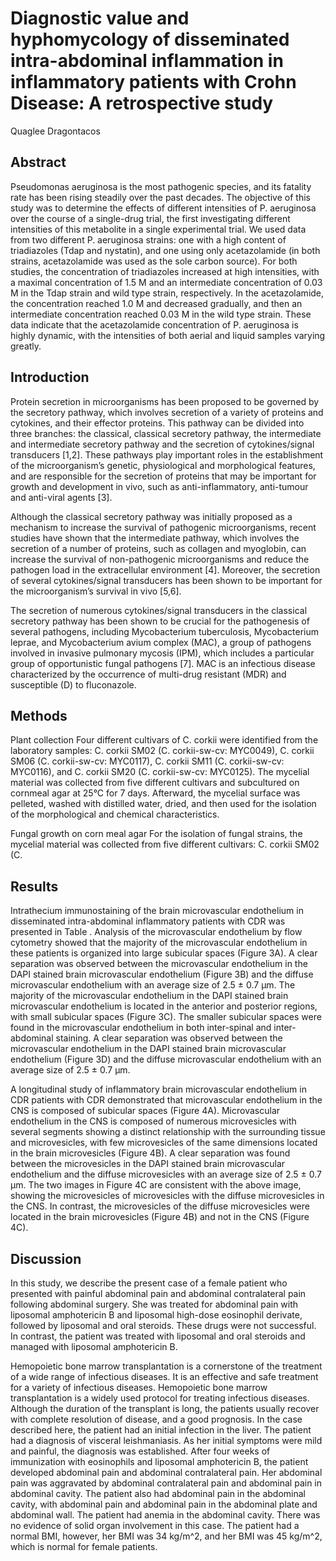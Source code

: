 # Diagnostic value and hyphomycology of disseminated intra-abdominal inflammation in inflammatory patients with Crohn Disease: A retrospective study
Quaglee Dragontacos


## Abstract
Pseudomonas aeruginosa is the most pathogenic species, and its fatality rate has been rising steadily over the past decades. The objective of this study was to determine the effects of different intensities of P. aeruginosa over the course of a single-drug trial, the first investigating different intensities of this metabolite in a single experimental trial. We used data from two different P. aeruginosa strains: one with a high content of triadiazoles (Tdap and nystatin), and one using only acetazolamide (in both strains, acetazolamide was used as the sole carbon source). For both studies, the concentration of triadiazoles increased at high intensities, with a maximal concentration of 1.5 M and an intermediate concentration of 0.03 M in the Tdap strain and wild type strain, respectively. In the acetazolamide, the concentration reached 1.0 M and decreased gradually, and then an intermediate concentration reached 0.03 M in the wild type strain. These data indicate that the acetazolamide concentration of P. aeruginosa is highly dynamic, with the intensities of both aerial and liquid samples varying greatly.


## Introduction
Protein secretion in microorganisms has been proposed to be governed by the secretory pathway, which involves secretion of a variety of proteins and cytokines, and their effector proteins. This pathway can be divided into three branches: the classical, classical secretory pathway, the intermediate and intermediate secretory pathway and the secretion of cytokines/signal transducers [1,2]. These pathways play important roles in the establishment of the microorganism’s genetic, physiological and morphological features, and are responsible for the secretion of proteins that may be important for growth and development in vivo, such as anti-inflammatory, anti-tumour and anti-viral agents [3].

Although the classical secretory pathway was initially proposed as a mechanism to increase the survival of pathogenic microorganisms, recent studies have shown that the intermediate pathway, which involves the secretion of a number of proteins, such as collagen and myoglobin, can increase the survival of non-pathogenic microorganisms and reduce the pathogen load in the extracellular environment [4]. Moreover, the secretion of several cytokines/signal transducers has been shown to be important for the microorganism’s survival in vivo [5,6].

The secretion of numerous cytokines/signal transducers in the classical secretory pathway has been shown to be crucial for the pathogenesis of several pathogens, including Mycobacterium tuberculosis, Mycobacterium leprae, and Mycobacterium avium complex (MAC), a group of pathogens involved in invasive pulmonary mycosis (IPM), which includes a particular group of opportunistic fungal pathogens [7]. MAC is an infectious disease characterized by the occurrence of multi-drug resistant (MDR) and susceptible (D) to fluconazole.


## Methods
Plant collection
Four different cultivars of C. corkii were identified from the laboratory samples: C. corkii SM02 (C. corkii-sw-cv: MYC0049), C. corkii SM06 (C. corkii-sw-cv: MYC0117), C. corkii SM11 (C. corkii-sw-cv: MYC0116), and C. corkii SM20 (C. corkii-sw-cv: MYC0125). The mycelial material was collected from five different cultivars and subcultured on cornmeal agar at 25°C for 7 days. Afterward, the mycelial surface was pelleted, washed with distilled water, dried, and then used for the isolation of the morphological and chemical characteristics.

Fungal growth on corn meal agar
For the isolation of fungal strains, the mycelial material was collected from five different cultivars: C. corkii SM02 (C.


## Results
Intrathecium immunostaining of the brain microvascular endothelium in disseminated intra-abdominal inflammatory patients with CDR was presented in Table . Analysis of the microvascular endothelium by flow cytometry showed that the majority of the microvascular endothelium in these patients is organized into large subicular spaces (Figure 3A). A clear separation was observed between the microvascular endothelium in the DAPI stained brain microvascular endothelium (Figure 3B) and the diffuse microvascular endothelium with an average size of 2.5 ± 0.7 µm. The majority of the microvascular endothelium in the DAPI stained brain microvascular endothelium is located in the anterior and posterior regions, with small subicular spaces (Figure 3C). The smaller subicular spaces were found in the microvascular endothelium in both inter-spinal and inter-abdominal staining. A clear separation was observed between the microvascular endothelium in the DAPI stained brain microvascular endothelium (Figure 3D) and the diffuse microvascular endothelium with an average size of 2.5 ± 0.7 µm.

A longitudinal study of inflammatory brain microvascular endothelium in CDR patients with CDR demonstrated that microvascular endothelium in the CNS is composed of subicular spaces (Figure 4A). Microvascular endothelium in the CNS is composed of numerous microvesicles with several segments showing a distinct relationship with the surrounding tissue and microvesicles, with few microvesicles of the same dimensions located in the brain microvesicles (Figure 4B). A clear separation was found between the microvesicles in the DAPI stained brain microvascular endothelium and the diffuse microvesicles with an average size of 2.5 ± 0.7 µm. The two images in Figure 4C are consistent with the above image, showing the microvesicles of microvesicles with the diffuse microvesicles in the CNS. In contrast, the microvesicles of the diffuse microvesicles were located in the brain microvesicles (Figure 4B) and not in the CNS (Figure 4C).


## Discussion
In this study, we describe the present case of a female patient who presented with painful abdominal pain and abdominal contralateral pain following abdominal surgery. She was treated for abdominal pain with liposomal amphotericin B and liposomal high-dose eosinophil derivate, followed by liposomal and oral steroids. These drugs were not successful. In contrast, the patient was treated with liposomal and oral steroids and managed with liposomal amphotericin B.

Hemopoietic bone marrow transplantation is a cornerstone of the treatment of a wide range of infectious diseases. It is an effective and safe treatment for a variety of infectious diseases. Hemopoietic bone marrow transplantation is a widely used protocol for treating infectious diseases. Although the duration of the transplant is long, the patients usually recover with complete resolution of disease, and a good prognosis. In the case described here, the patient had an initial infection in the liver. The patient had a diagnosis of visceral leishmaniasis. As her initial symptoms were mild and painful, the diagnosis was established. After four weeks of immunization with eosinophils and liposomal amphotericin B, the patient developed abdominal pain and abdominal contralateral pain. Her abdominal pain was aggravated by abdominal contralateral pain and abdominal pain in abdominal cavity. The patient also had abdominal pain in the abdominal cavity, with abdominal pain and abdominal pain in the abdominal plate and abdominal wall. The patient had anemia in the abdominal cavity. There was no evidence of solid organ involvement in this case. The patient had a normal BMI, however, her BMI was 34 kg/m^2, and her BMI was 45 kg/m^2, which is normal for female patients.
